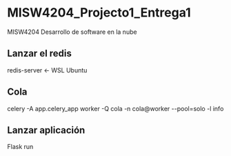 # MISW4204_Projecto1_Entrega1
MISW4204 Desarrollo de software en la nube

## Lanzar el redis
redis-server <- WSL Ubuntu

## Cola
celery -A app.celery_app worker -Q cola -n cola@worker --pool=solo -l info

## Lanzar aplicación
Flask run